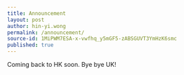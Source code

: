 ```yaml
---
title: Announcement
layout: post
author: hin-yi.wong
permalink: /announcement/
source-id: 1MiPWM7ESA-x-vwfhq_y5mGF5-zABSGUVT3YmHzK6smc
published: true
---
```

Coming back to HK soon. Bye bye UK!

